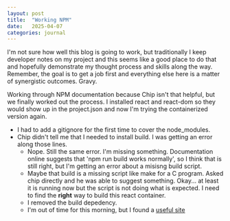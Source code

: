 ```yaml
---
layout: post
title:  "Working NPM"
date:   2025-04-07
categories: journal
---
```

I'm not sure how well this blog is going to work, but traditionally I keep developer notes on my project and this seems like a good place to do that and hopefully demonstrate my thought process and skills along the way. Remember, the goal is to get a job first and everything else here is a matter of synergistic outcomes. Gravy.

Working through NPM documentation because Chip isn't that helpful, but we finally worked out the process. I installed react and react-dom so they would show up in the project.json and now I'm trying the containerized version again.
* I had to add a gitignore for the first time to cover the node_modules.
* Chip didn't tell me that I needed to install build. I was getting an error along those lines.
  * Nope. Still the same error. I'm missing something. Documentation online suggests that 'npm run build works normally', so I think that is still right, but I'm getting an error about a misisng build script.
  * Maybe that build is a missing script like make for a C program. Asked chip directly and he was able to suggest something. Okay... at least it is running now but the script is not doing what is expected. I need to find the **right** way to build this react container.
  * I removed the build depedency.
  * I'm out of time for this morning, but I found a [useful site](https://www.taniarascia.com/getting-started-with-react/)